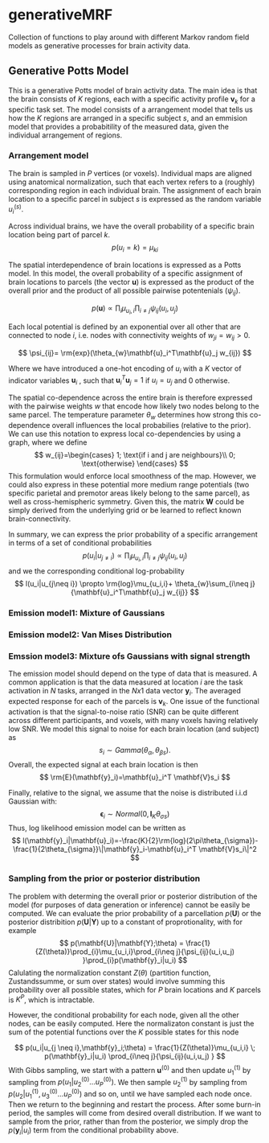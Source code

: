 # generativeMRF
Collection of functions to play around with different Markov random field models as generative processes for brain activity data.

## Generative Potts Model
This is a generative Potts model of brain activity data. The main idea is that the brain consists of $K$ regions, each with a specific activity profile $\mathbf{v}_k$ for a specific task set. The model consists of a arrangement model that tells us how the $K$ regions are arranged in a specific subject $s$, and an emmision model that provides a probabitility of the measured data, given the individual arrangement of regions.

### Arrangement model
The brain is sampled in $P$ vertices (or voxels). Individual maps are aligned using anatomical normalization, such that each vertex refers to a (roughly) corresponding region in each individual brain. The assignment of each brain location to a specific parcel in subject $s$ is expressed as the random variable $u_i^{(s)}$.

Across individual brains, we have the overall probability of a specific brain location being part of parcel $k$.
$$
p(u_i = k) = \mu_{ki}
$$

The spatial interdependence of brain locations is expressed as a Potts model. In this model, the overall probability of a specific assignment of brain locations to parcels (the vector $\mathbf{u}$) is expressed as the product of the overall prior and the product of all possible pairwise potentenials ($\psi_{ij}$). 

$$
p(\mathbf{u}) \propto \prod_{i}\mu_{u_i,i}\prod_{i\neq j}{\psi_{ij}(u_i,u_j) }
$$

Each local potential is defined by an exponential over all other that are connected to node $i$, i.e. nodes with connectivity weights of $w_{ji}=w_{ij}>0$.

$$
\psi_{ij}=  \rm{exp}(\theta_{w}\mathbf{u}_i^T\mathbf{u}_j w_{ij})
$$

Where we have introduced a one-hot encoding of $u_i$ with a $K$ vector of indicator variables $\mathbf{u}_i$ , such that $\mathbf{u}_i^T\mathbf{u}_j = 1$ if $u_i = u_j$ and $0$ otherwise.

The spatial co-dependence across the entire brain is therefore expressed with the pairwise weights $w$ that encode how likely two nodes belong to the same parcel. The temperature parameter $\theta_w$ determines how strong this co-dependence overall influences the local probabilies (relative to the prior). We can use this notation to express local co-dependencies by using a graph, where we define 
$$
w_{ij}=\begin{cases}
1; \text{if i and j are neighbours}\\
0; \text{otherwise}
\end{cases}
$$
This formulation would enforce local smoothness of the map. However, we could also express in these potential more medium range potentials (two specific parietal and premotor areas likely belong to the same parcel), as well as cross-hemispheric symmetry. Given this, the matrix $\mathbf{W}$ could be simply derived from the underlying grid or be learned to reflect known brain-connectivity. 

In summary, we can express the prior probability of a specific arrangement in terms of a set of conditional probabilities 
$$
p(u_i|u_{j\neq i}) \propto \prod_{i}\mu_{u_i,i}\prod_{i\neq j}{\psi_{ij}(u_i,u_j) }
$$
  and we the corresponding conditional log-probability
$$
l(u_i|u_{j\neq i}) \propto \rm{log}\mu_{u_i,i}+ \theta_{w}\sum_{i\neq j}{\mathbf{u}_i^T\mathbf{u}_j w_{ij}}
$$

### Emission model1: Mixture of Gaussians
### Emission model2: Van Mises Distribution
### Emssion model3: Mixture ofs Gaussians with signal strength

The emission model should depend on the type of data that is measured. A common application is that the data measured at location $i$ are the task activation in $N$ tasks, arranged in the $Nx1$ data vector $\mathbf{y}_i$. The averaged expected response for each of the parcels is $\mathbf{v}_k$. One issue of the functional activation is that the signal-to-noise ratio (SNR) can be quite different across different participants, and voxels, with many voxels having relatively low SNR. We model this signal to noise for each brain location (and subject) as 
$$
s_i \sim Gamma(\theta_\alpha,\theta_{\beta s}).
$$
Overall, the expected signal at each brain location is then 
$$
\rm{E}(\mathbf{y}_i)=\mathbf{u}_i^T \mathbf{V}s_i
$$


Finally, relative to the signal, we assume that the noise is distributed i.i.d Gaussian with: 
$$
\boldsymbol{\epsilon}_i \sim Normal(0,\mathbf{I}_K\theta_{\sigma s})
$$
 Thus, log likelihood emission model can be written as 
$$
l(\mathbf{y}_i|\mathbf{u}_i)=-\frac{K}{2}\rm{log}(2\pi\theta_{\sigma})-\frac{1}{2\theta_{\sigma}}\|\mathbf{y}_i-\mathbf{u}_i^T \mathbf{V}s_i\|^2
$$

### Sampling from the prior or posterior distribution
The problem with determing the overall prior or posterior distribution of the model (for purposes of data generation or inference) cannot be easily be computed. We can evaluate the prior probability of a parcellation $p(\mathbf{U})$ or the posterior distribition $p(\mathbf{U}|\mathbf{Y})$ up to a constant of proprotionality, with for example 
$$
p(\mathbf{U}|\mathbf{Y};\theta) = \frac{1}{Z(\theta)}\prod_{i}\mu_{u_i,i}\prod_{i\neq j}{\psi_{ij}(u_i,u_j) }\prod_{i}p(\mathbf{y}_i|u_i)
$$
Calulating the normalization constant $Z(\theta)$ (partition function, Zustandssumme, or sum over states) would involve summing this probability over all possible states, which for $P$ brain locations and $K$ parcels is $K^P$, which is intractable. 

However, the conditional probability for each node, given all the other nodes, can be easily computed. Here the normalizaton constant is just the sum of the potential functions over the $K$ possible states for this node

$$
p(u_i|u_{j \neq i},\mathbf{y}_i;\theta) = \frac{1}{Z(\theta)}\mu_{u_i,i} \; p(\mathbf{y}_i|u_i) \prod_{i\neq j}{\psi_{ij}(u_i,u_j) }
$$
With Gibbs sampling, we start with a pattern $\mathbf{u}^{(0)}$ and then update $u_1^{(1)}$ by sampling from $p(u_1|u_2^{(0)}...u_P^{(0)})$. We then sample $u_2^{(1)}$ by sampling from $p(u_2|u_1^{(1)}, u_3^{(0)}...u_P^{(0)})$ and so on, until we have sampled each node once. Then we return to the beginning and restart the process. After some burn-in period, the samples will come from desired overall distribution. If we want to sample from the prior, rather than from the posterior, we simply drop the $p(\mathbf{y}_i|u_i)$ term from the conditional probability above. 



